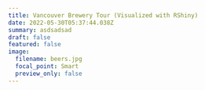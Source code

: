 ```yaml
---
title: Vancouver Brewery Tour (Visualized with RShiny)
date: 2022-05-30T05:37:44.038Z
summary: asdsadsad
draft: false
featured: false
image:
  filename: beers.jpg
  focal_point: Smart
  preview_only: false
---
```

